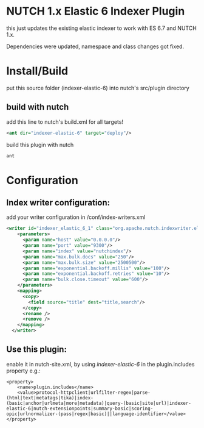# NUTCH 1.x Elastic 6 Indexer Plugin

this just updates the existing elastic indexer to work with ES 6.7 and NUTCH 1.x.

Dependencies were updated, namespace and class changes got fixed.

# Install/Build
put this source folder (indexer-elastic-6) into nutch's src/plugin directory


## build with nutch

add this line to nutch's build.xml for all targets!
```xml
<ant dir="indexer-elastic-6" target="deploy"/>
```

build this plugin with nutch 

```bash
ant
```

# Configuration

## Index writer configuration:

add your writer configuration in /conf/index-writers.xml

```xml
<writer id="indexer_elastic_6_1" class="org.apache.nutch.indexwriter.elastic_6.ElasticIndexWriter">
    <parameters>
      <param name="host" value="0.0.0.0"/>
      <param name="port" value="9300"/>
      <param name="index" value="nutchindex"/>
      <param name="max.bulk.docs" value="250"/>
      <param name="max.bulk.size" value="2500500"/>
      <param name="exponential.backoff.millis" value="100"/>
      <param name="exponential.backoff.retries" value="10"/>
      <param name="bulk.close.timeout" value="600"/>
    </parameters>
    <mapping>
      <copy>
        <field source="title" dest="title,search"/>
      </copy>
      <rename />
      <remove />
    </mapping>
  </writer>

```



## Use this plugin:

enable it in nutch-site.xml, by using *indexer-elastic-6* in the plugin.includes property
e.g.:

```
<property>
    <name>plugin.includes</name>        
    <value>protocol-httpclient|urlfilter-regex|parse-(html|text|metatags|tika)|index-(basic|anchor|urlmeta|more|metadata)|query-(basic|site|url)|indexer-elastic-6|nutch-extensionpoints|summary-basic|scoring-opic|urlnormalizer-(pass|regex|basic)||language-identifier</value>
</property>
``` 


